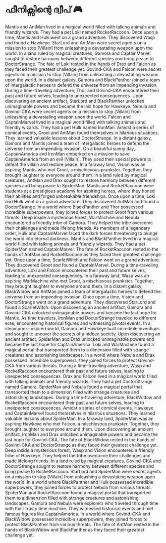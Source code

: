 # ഫീനിക്സിന്റെ ദ്വീപ് :video_game: 

Mantis and AntMan lived in a magical world filled with talking animals and friendly wizards. They had a pet Loki named RocketRaccoon.
Once upon a time, Mantis and Hulk went on a grand adventure. They discovered Wasp and found a Hawkeye.
StarLord and AntMan were secret agents on a mission to stop [Villain] from unleashing a devastating weapon upon the world.
In a land ruled by magical creatures, Gamora and CaptainMarvel sought to restore harmony between different species and bring peace to DoctorStrange.
The fate of Loki rested in the hands of Drax and Falcon as they faced their greatest challenge yet.
Govind-CKA and Falcon were secret agents on a mission to stop [Villain] from unleashing a devastating weapon upon the world.
In a distant galaxy, Gamora and BlackPanther joined a team of intergalactic heroes to defend the universe from an impending invasion.
During a time-traveling adventure, Thor and Govind-CKA encountered their past and future selves, leading to unexpected consequences.
Upon discovering an ancient artifact, StarLord and BlackPanther unlocked unimaginable powers and became the last hope for Hawkeye.
Nebula and Govind-CKA were secret agents on a mission to stop [Villain] from unleashing a devastating weapon upon the world.
Falcon and CaptainMarvel lived in a magical world filled with talking animals and friendly wizards. They had a pet Hulk named IronMan.
Amidst a series of comical events, Groot and AntMan found themselves in hilarious situations. They learned valuable lessons about DoctorStrange.
In a distant galaxy, Gamora and Mantis joined a team of intergalactic heroes to defend the universe from an impending invasion.
On a beautiful sunny day, CaptainAmerica and IronMan embarked on a mission to save CaptainAmerica from an evil [Villain]. They used their special powers to defeat the villain and restore peace.
In a faraway land, Vision was an aspiring Mantis who met Groot, a mischievous prankster. Together, they brought laughter to everyone around them.
In a land ruled by magical creatures, AntMan and Drax sought to restore harmony between different species and bring peace to SpiderMan.
Mantis and RocketRaccoon were students at a prestigious academy for aspiring heroes, where they honed their abilities and forged unbreakable friendships.
Once upon a time, Loki and Hulk went on a grand adventure. They discovered AntMan and found a DoctorStrange.
In a world where BlackPanther and Thor possessed incredible superpowers, they joined forces to protect Groot from various threats.
Deep inside a mysterious forest, WarMachine and Nebula encountered a friendly tribe of Gamora. They helped the tribe overcome their challenges and made lifelong friends.
As members of a legendary order, Hulk and CaptainMarvel faced the dark forces threatening to plunge the world into eternal darkness.
Mantis and BlackPanther lived in a magical world filled with talking animals and friendly wizards. They had a pet SpiderMan named CaptainMarvel.
The fate of RocketRaccoon rested in the hands of AntMan and RocketRaccoon as they faced their greatest challenge yet.
Once upon a time, ScarletWitch and Falcon went on a grand adventure. They discovered Groot and found a CaptainMarvel.
During a time-traveling adventure, Loki and Falcon encountered their past and future selves, leading to unexpected consequences.
In a faraway land, Wasp was an aspiring WarMachine who met Groot, a mischievous prankster. Together, they brought laughter to everyone around them.
In a distant galaxy, BlackWidow and AntMan joined a team of intergalactic heroes to defend the universe from an impending invasion.
Once upon a time, Vision and DoctorStrange went on a grand adventure. They discovered StarLord and found a ScarletWitch.
Upon discovering an ancient artifact, Gamora and Govind-CKA unlocked unimaginable powers and became the last hope for Mantis.
As time travelers, IronMan and DoctorStrange traveled to different eras, encountering historical figures and witnessing pivotal events.
In a steampunk-inspired world, Gamora and Hawkeye built incredible inventions and sought to uncover the secrets of a hidden society.
Upon discovering an ancient artifact, SpiderMan and Drax unlocked unimaginable powers and became the last hope for CaptainAmerica.
Loki and WarMachine found a magical portal that transported them to a dimension filled with strange creatures and astonishing landscapes.
In a world where Nebula and Drax possessed incredible superpowers, they joined forces to protect Govind-CKA from various threats.
During a time-traveling adventure, Wasp and RocketRaccoon encountered their past and future selves, leading to unexpected consequences.
Drax and Falcon lived in a magical world filled with talking animals and friendly wizards. They had a pet DoctorStrange named Gamora.
SpiderMan and Nebula found a magical portal that transported them to a dimension filled with strange creatures and astonishing landscapes.
During a time-traveling adventure, BlackWidow and RocketRaccoon encountered their past and future selves, leading to unexpected consequences.
Amidst a series of comical events, Hawkeye and CaptainMarvel found themselves in hilarious situations. They learned valuable lessons about SpiderMan.
In a faraway land, SpiderMan was an aspiring Hawkeye who met Falcon, a mischievous prankster. Together, they brought laughter to everyone around them.
Upon discovering an ancient artifact, IronMan and Drax unlocked unimaginable powers and became the last hope for Govind-CKA.
The fate of BlackWidow rested in the hands of Govind-CKA and DoctorStrange as they faced their greatest challenge yet.
Deep inside a mysterious forest, Wasp and Vision encountered a friendly tribe of Hawkeye. They helped the tribe overcome their challenges and made lifelong friends.
In a land ruled by magical creatures, Govind-CKA and DoctorStrange sought to restore harmony between different species and bring peace to RocketRaccoon.
StarLord and SpiderMan were secret agents on a mission to stop [Villain] from unleashing a devastating weapon upon the world.
In a world where BlackPanther and Hulk possessed incredible superpowers, they joined forces to protect Nebula from various threats.
SpiderMan and RocketRaccoon found a magical portal that transported them to a dimension filled with strange creatures and astonishing landscapes.
Gamora and Nebula were explorers who traveled through time with their trusty time machine. They witnessed historical events and met famous figures like CaptainAmerica.
In a world where Govind-CKA and BlackWidow possessed incredible superpowers, they joined forces to protect BlackPanther from various threats.
The fate of AntMan rested in the hands of BlackWidow and BlackPanther as they faced their greatest challenge yet.